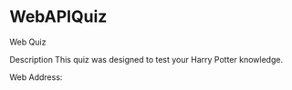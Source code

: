 # WebAPIQuiz
Web Quiz

Description 
This quiz was designed to test your Harry Potter knowledge.

Web Address:
